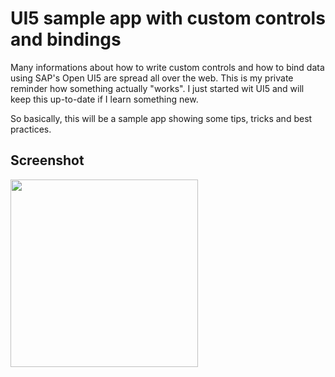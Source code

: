 # UI5 sample app with custom controls and bindings

Many informations about how to write custom controls and how to bind data using SAP's Open UI5 are spread all over the web. This is my private reminder how something actually "works". I just started wit UI5 and will keep this up-to-date if I learn something new.

So basically, this will be a sample app showing some tips, tricks and best practices.

## Screenshot

<img src="https://raw.githubusercontent.com/SunboX/sap-ui5-CustomListItemControl/master/screenshots/app.png" width="300"/>
